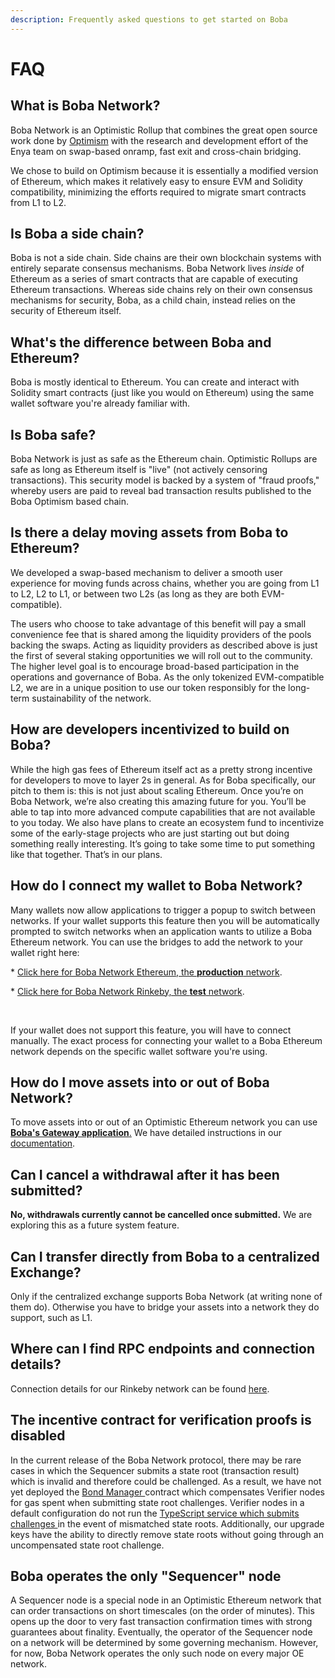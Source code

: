 ```yaml
---
description: Frequently asked questions to get started on Boba
---
```


# FAQ

## What is Boba Network?

Boba Network is an Optimistic Rollup that combines the great open source work done by [Optimism](https://community.optimism.io) with the research and development effort of the Enya team on swap-based onramp, fast exit and cross-chain bridging.

We chose to build on Optimism because it is essentially a modified version of Ethereum, which makes it relatively easy to ensure EVM and Solidity compatibility, minimizing the efforts required to migrate smart contracts from L1 to L2.

## Is Boba a side chain?

Boba is not a side chain. Side chains are their own blockchain systems with entirely separate consensus mechanisms. Boba Network lives _inside_ of Ethereum as a series of smart contracts that are capable of executing Ethereum transactions. Whereas side chains rely on their own consensus mechanisms for security, Boba, as a child chain, instead relies on the security of Ethereum itself.

## What's the difference between Boba and Ethereum?

Boba is mostly identical to Ethereum. You can create and interact with Solidity smart contracts (just like you would on Ethereum) using the same wallet software you're already familiar with.&#x20;

## Is Boba safe?

Boba Network is just as safe as the Ethereum chain. Optimistic Rollups are safe as long as Ethereum itself is "live" (not actively censoring transactions). This security model is backed by a system of "fraud proofs," whereby users are paid to reveal bad transaction results published to the Boba Optimism based chain.

## Is there a delay moving assets from Boba to Ethereum?

We developed a swap-based mechanism to deliver a smooth user experience for moving funds across chains, whether you are going from L1 to L2, L2 to L1, or between two L2s (as long as they are both EVM-compatible).&#x20;

The users who choose to take advantage of this benefit will pay a small convenience fee that is shared among the liquidity providers of the pools backing the swaps. Acting as liquidity providers as described above is just the first of several staking opportunities we will roll out to the community. The higher level goal is to encourage broad-based participation in the operations and governance of Boba. As the only tokenized EVM-compatible L2, we are in a unique position to use our token responsibly for the long-term sustainability of the network.

## How are developers incentivized to build on Boba? <a href="f274" id="f274"></a>

While the high gas fees of Ethereum itself act as a pretty strong incentive for developers to move to layer 2s in general. As for Boba specifically, our pitch to them is: this is not just about scaling Ethereum. Once you’re on Boba Network, we’re also creating this amazing future for you. You’ll be able to tap into more advanced compute capabilities that are not available to you today. We also have plans to create an ecosystem fund to incentivize some of the early-stage projects who are just starting out but doing something really interesting. It’s going to take some time to put something like that together. That’s in our plans.

## How do I connect my wallet to Boba Network? <a href="038a" id="038a"></a>

Many wallets now allow applications to trigger a popup to switch between networks. If your wallet supports this feature then you will be automatically prompted to switch networks when an application wants to utilize a Boba Ethereum network. You can use the bridges to add the network to your wallet right here:

\* [Click here for Boba Network Ethereum, the **production** network](https://gateway.boba.network).

\* [Click here for Boba Network Rinkeby, the **test** network](https://gateway.rinkeby.boba.network).

‍

If your wallet does not support this feature, you will have to connect manually. The exact process for connecting your wallet to a Boba Ethereum network depends on the specific wallet software you're using.

## How do I move assets into or out of Boba Network? <a href="038a" id="038a"></a>

To move assets into or out of an Optimistic Ethereum network you can use [**Boba's Gateway application**.](https://gateway.boba.network) We have detailed instructions in our [documentation](user-docs/how-to-bridge.md).

## Can I cancel a withdrawal after it has been submitted? <a href="038a" id="038a"></a>

**No, withdrawals currently cannot be cancelled once submitted.** We are exploring this as a future system feature.

## Can I transfer directly from Boba to a centralized Exchange? <a href="038a" id="038a"></a>

Only if the centralized exchange supports Boba Network (at writing none of them do). Otherwise you have to bridge your assets into a network they do support, such as L1.

## Where can I find RPC endpoints and connection details? <a href="038a" id="038a"></a>

Connection details for our Rinkeby network can be found [here](developer-docs/rinkeby-links.md).

## The incentive contract for verification proofs is disabled

In the current release of the Boba Network protocol, there may be rare cases in which the Sequencer submits a state root (transaction result) which is invalid and therefore could be challenged. As a result, we have not yet deployed the [Bond Manager ](https://github.com/omgnetwork/optimism/blob/develop/packages/contracts/contracts/optimistic-ethereum/OVM/verification/OVM\_BondManager.sol)contract which compensates Verifier nodes for gas spent when submitting state root challenges. Verifier nodes in a default configuration do not run the [TypeScript service which submits challenges ](https://github.com/ethereum-optimism/optimism/blob/8d67991aba584c1703692ea46273ea8a1ef45f56/packages/contracts/test/contracts/OVM/verification/OVM\_FraudVerifier.spec.ts)in the event of mismatched state roots. Additionally, our upgrade keys have the ability to directly remove state roots without going through an uncompensated state root challenge.

## Boba operates the only "Sequencer" node

A Sequencer node is a special node in an Optimistic Ethereum network that can order transactions on short timescales (on the order of minutes). This opens up the door to very fast transaction confirmation times with strong guarantees about finality. Eventually, the operator of the Sequencer node on a network will be determined by some governing mechanism. However, for now, Boba Network operates the only such node on every major OE network.

